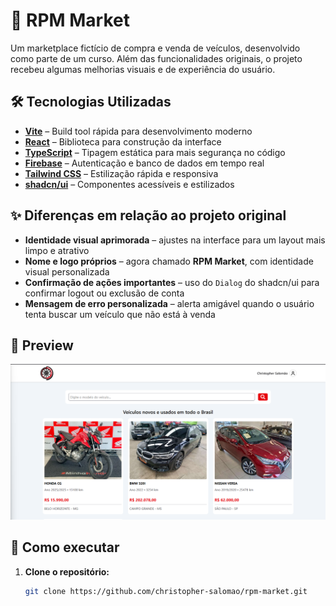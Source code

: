# 🚗 RPM Market

Um marketplace fictício de compra e venda de veículos, desenvolvido como parte de um curso.
Além das funcionalidades originais, o projeto recebeu algumas melhorias visuais e de experiência do usuário.

## 🛠 Tecnologias Utilizadas

- **[Vite](https://vitejs.dev/)** – Build tool rápida para desenvolvimento moderno
- **[React](https://react.dev/)** – Biblioteca para construção da interface
- **[TypeScript](https://www.typescriptlang.org/)** – Tipagem estática para mais segurança no código
- **[Firebase](https://firebase.google.com/)** – Autenticação e banco de dados em tempo real
- **[Tailwind CSS](https://tailwindcss.com/)** – Estilização rápida e responsiva
- **[shadcn/ui](https://ui.shadcn.com/)** – Componentes acessíveis e estilizados

## ✨ Diferenças em relação ao projeto original

- **Identidade visual aprimorada** – ajustes na interface para um layout mais limpo e atrativo
- **Nome e logo próprios** – agora chamado **RPM Market**, com identidade visual personalizada
- **Confirmação de ações importantes** – uso do `Dialog` do shadcn/ui para confirmar logout ou exclusão de conta
- **Mensagem de erro personalizada** – alerta amigável quando o usuário tenta buscar um veículo que não está à venda

## 📸 Preview

![Página Inicial](./preview/img1.png)

## 🚀 Como executar

1. **Clone o repositório:**
   ```bash
   git clone https://github.com/christopher-salomao/rpm-market.git
